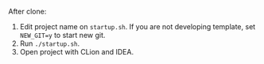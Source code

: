 After clone:
1. Edit project name on `startup.sh`. If you are not developing template, set `NEW_GIT=y` to start new git.
2. Run `./startup.sh`.
3. Open project with CLion and IDEA.

